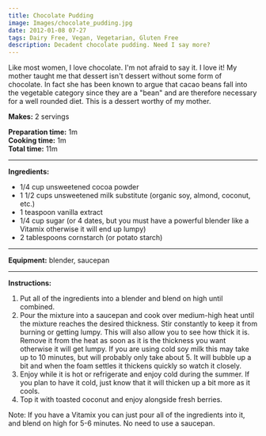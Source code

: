 ```yaml
---
title: Chocolate Pudding
image: Images/chocolate_pudding.jpg
date: 2012-01-08 07-27
tags: Dairy Free, Vegan, Vegetarian, Gluten Free
description: Decadent chocolate pudding. Need I say more?
---
```

Like most women, I love chocolate. I'm not afraid to say it. I love it! My mother taught me that dessert isn't dessert without some form of chocolate. In fact she has been known to argue that cacao beans fall into the vegetable category since they are a "bean" and are therefore necessary for a well rounded diet. This is a dessert worthy of my mother. 


**Makes:** 2 servings

**Preparation time:** 1m  
**Cooking time:** 1m  
**Total time:** 11m

---

**Ingredients:**

- 1/4 cup unsweetened cocoa powder
- 1 1/2 cups unsweetened milk substitute (organic soy, almond, coconut, etc.)
- 1 teaspoon vanilla extract
- 1/4 cup sugar (or 4 dates, but you must have a powerful blender like a Vitamix otherwise it will end up lumpy)
- 2 tablespoons cornstarch (or potato starch)


---

**Equipment:** blender, saucepan 

---

**Instructions:**

1. Put all of the ingredients into a blender and blend on high until combined. 
1. Pour the mixture into a saucepan and cook over medium-high heat until the mixture reaches the desired thickness. Stir constantly to keep it from burning or getting lumpy. This will also allow you to see how thick it is. Remove it from the heat as soon as it is the thickness you want otherwise it will get lumpy. If you are using cold soy milk this may take up to 10 minutes, but will probably only take about 5. It will bubble up a bit and when the foam settles it thickens quickly so watch it closely.
1. Enjoy while it is hot or refrigerate and enjoy cold during the summer. If you plan to have it cold, just know that it will thicken up a bit more as it cools.
1. Top it with toasted coconut and enjoy alongside fresh berries.


Note: If you have a Vitamix you can just pour all of the ingredients into it, and blend on high for 5-6 minutes. No need to use a saucepan. 
